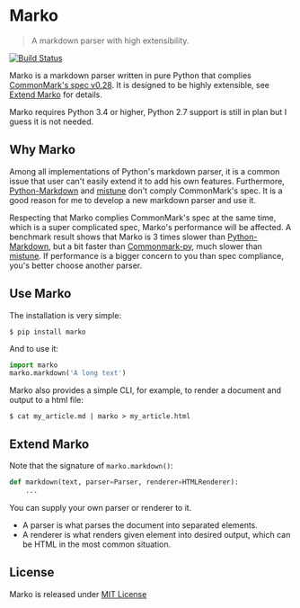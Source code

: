 Marko
=====
> A markdown parser with high extensibility.

[![Build Status](https://travis-ci.org/frostming/marko.svg?branch=master)](https://travis-ci.org/frostming/marko)

Marko is a markdown parser written in pure Python that complies [CommonMark's spec v0.28][spec].
It is designed to be highly extensible, see [Extend Marko](#extend-marko) for details.

Marko requires Python 3.4 or higher, Python 2.7 support is still in plan but I guess it is not needed.

## Why Marko

Among all implementations of Python's markdown parser, it is a common issue that user can't easily extend it to add his own features. Furthermore, [Python-Markdown][pymd] and [mistune][mistune] don't comply CommonMark's spec. It is a good reason for me to develop a new markdown parser and use it.

Respecting that Marko complies CommonMark's spec at the same time, which is a super complicated spec, Marko's performance will be affected.
A benchmark result shows that Marko is 3 times slower than [Python-Markdown][pymd], but a bit faster than [Commonmark-py][cmpy], much slower than [mistune][mistune]. If performance is a bigger concern to you than spec compliance, you's better choose another parser.

[spec]: https://spec.commonmark.org/0.28/
[pymd]: https://github.com/waylan/Python-Markdown
[mistune]: https://github.com/lepture/mistune
[cmpy]: https://github.com/rtfd/CommonMark-py

## Use Marko

The installation is very simple:

    $ pip install marko

And to use it:
```python
import marko
marko.markdown('A long text')
```
Marko also provides a simple CLI, for example, to render a document and output to a html file:

    $ cat my_article.md | marko > my_article.html

## Extend Marko

Note that the signature of `marko.markdown()`:
```python
def markdown(text, parser=Parser, renderer=HTMLRenderer):
    ...
```
You can supply your own parser or renderer to it.

* A parser is what parses the document into separated elements.
* A renderer is what renders given element into desired output, which can be HTML in the most common situation.

## License

Marko is released under [MIT License](LICENSE)
